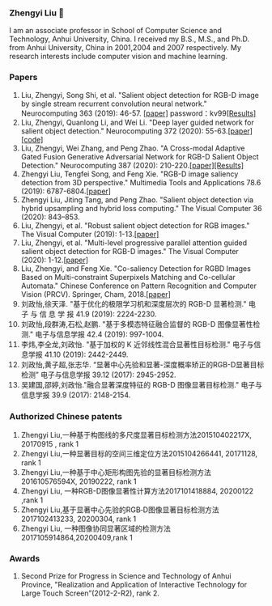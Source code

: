 ### Zhengyi Liu 👋  
I am an associate professor in School of Computer Science and Technology, Anhui University, China. I received my B.S., M.S., and Ph.D. from Anhui University, China in 2001,2004 and 2007 respectively. My research interests include computer vision and machine learning.
 
### Papers  
1.	Liu, Zhengyi, Song Shi, et al. "Salient object detection for RGB-D image by single stream recurrent convolution neural network." Neurocomputing 363 (2019): 46-57. [[paper]](https://pan.baidu.com/s/1q2ak7Jv8NNDyLZaBXr8w3w) 
password：kv99[[Results]](https://github.com/liuzywen/Salient-object-detection-for-RGB-D-image-by-single-stream-recurrent-convolution-neural-network)
2.	Liu, Zhengyi, Quanlong Li, and Wei Li. "Deep layer guided network for salient object detection." Neurocomputing 372 (2020): 55-63.[[paper]](https://www.sciencedirect.com/science/article/abs/pii/S0925231219312809)[[code]](https://github.com/liuzywen/Deep-layer-guided-network-for-salient-object-detection)
3.	Liu, Zhengyi, Wei Zhang, and Peng Zhao. "A Cross-modal Adaptive Gated Fusion Generative Adversarial Network for RGB-D Salient Object Detection." Neurocomputing 387 (2020): 210-220.[[paper]](https://www.sciencedirect.com/science/article/abs/pii/S0925231220300904)[[Results]](https://github.com/liuzywen/A-Cross-modal-Adaptive-Gated-Fusion-Generative-Adversarial-Network-for-RGB-D-Salient-Object-Detectio)
4.	Zhengyi Liu, Tengfei Song, and Feng Xie. "RGB-D image saliency detection from 3D perspective." Multimedia Tools and Applications 78.6 (2019): 6787-6804.[[paper]](https://link.springer.com/article/10.1007/s11042-018-6319-4)
5.	Zhengyi Liu, Jiting Tang, and Peng Zhao. "Salient object detection via hybrid upsampling and hybrid loss computing." The Visual Computer 36 (2020): 843–853.
6.	Liu, Zhengyi, et al. "Robust salient object detection for RGB images." The Visual Computer (2019): 1-13.[[paper]](https://link.springer.com/content/pdf/10.1007/s00371-019-01659-w.pdf)
7.	Liu, Zhengyi, et al. "Multi-level progressive parallel attention guided salient object detection for RGB-D images." The Visual Computer (2020): 1-12.[[paper]](https://link.springer.com/content/pdf/10.1007/s00371-020-01821-9.pdf)
8.	Liu, Zhengyi, and Feng Xie. "Co-saliency Detection for RGBD Images Based on Multi-constraint Superpixels Matching and Co-cellular Automata." Chinese Conference on Pattern Recognition and Computer Vision (PRCV). Springer, Cham, 2018.[[paper]](https://link.springer.com/chapter/10.1007/978-3-030-03398-9_12)
9.	刘政怡,徐天泽. "基于优化的极限学习机和深度层次的 RGB-D 显著检测." 电 子 与 信 息 学 报 41.9 (2019): 2224-2230.
10.	刘政怡,段群涛,石松,赵鹏. "基于多模态特征融合监督的 RGB-D 图像显著性检测." 电子与信息学报 42.4 (2019): 997-1004.
11.	李炜,李全龙,刘政怡. "基于加权的 K 近邻线性混合显著性目标检测." 电子与信息学报 41.10 (2019): 2442-2449.
12.	刘政怡,黄子超,张志华. “显著中心先验和显著-深度概率矫正的RGB-D显著目标检测” 电子与信息学报 39.12 (2017): 2945-2952.
13.	吴建国,邵婷,刘政怡."融合显著深度特征的 RGB-D 图像显著目标检测." 电子与信息学报 39.9 (2017): 2148-2154.



###  Authorized Chinese patents

1.	Zhengyi Liu,一种基于构图线的多尺度显著目标检测方法201510402217X, 20170915 , rank 1
2.	Zhengyi Liu,一种显著目标的空间三维定位方法2015104266441, 20171128, rank 1
3.	Zhengyi Liu,一种基于中心矩形构图先验的显著目标检测方法201610576594X, 20190222, rank 1
4.	Zhengyi Liu, 一种RGB-D图像显著性计算方法2017101418884, 20200122 ,rank 1
5.	Zhengyi Liu,基于显著中心先验的RGB‑D图像显著目标检测方法2017102413233, 20200304, rank 1
6.	Zhengyi Liu, 一种图像协同显著区域的检测方法2017105914864,20200409,rank 1


### Awards
1.	Second Prize for Progress in Science and Technology of Anhui Province, "Realization and Application of Interactive Technology for Large Touch Screen”(2012-2-R2), rank 2.
